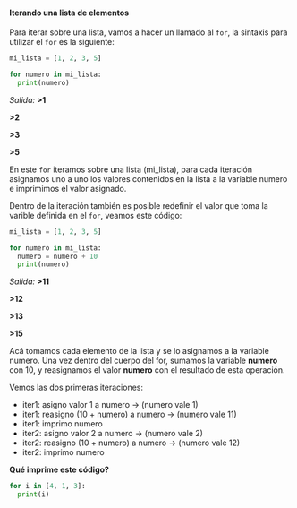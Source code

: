 #### Iterando una lista de elementos

Para iterar sobre una lista, vamos a hacer un llamado al `for`, la sintaxis para utilizar el `for` es la siguiente:

``` python
mi_lista = [1, 2, 3, 5]

for numero in mi_lista:
  print(numero)
```
 _Salida:_
**>1** 

**>2** 
 
**>3** 

**>5** 

En este `for` iteramos sobre una lista (mi_lista), para cada iteración asignamos uno a uno los valores contenidos en la lista a la variable numero e imprimimos el valor asignado.

Dentro de la iteración también es posible redefinir el valor que toma la varible definida en el `for`, veamos este código:

``` python
mi_lista = [1, 2, 3, 5]

for numero in mi_lista:
  numero = numero + 10
  print(numero)
```
 _Salida:_
**>11** 

**>12** 
 
**>13** 

**>15** 

Acá tomamos cada elemento de la lista y se lo asignamos a la variable numero. Una vez dentro del cuerpo del for, sumamos la variable **numero** con 10, y reasignamos el valor **numero** con el resultado de esta operación.

Vemos las dos primeras iteraciones:
  
  *  iter1: asigno valor 1 a numero -> (numero vale 1)
  *  iter1: reasigno (10 + numero) a numero -> (numero vale 11)
  *  iter1: imprimo numero
  *  iter2: asigno valor 2 a numero -> (numero vale 2)
  *  iter2: reasigno (10 + numero) a numero -> (numero vale 12)
  *  iter2: imprimo numero


**Qué imprime este código?**

``` python
for i in [4, 1, 3]:
  print(i)
```

